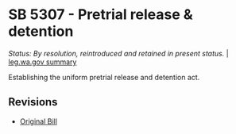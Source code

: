 # SB 5307 - Pretrial release & detention
*Status: By resolution, reintroduced and retained in present status.* | [leg.wa.gov summary](https://app.leg.wa.gov/billsummary?BillNumber=5307&Year=2021)

Establishing the uniform pretrial release and detention act.

## Revisions
* [Original Bill](1/)